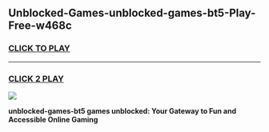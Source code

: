 
## Unblocked-Games-unblocked-games-bt5-Play-Free-w468c
<h3>
<a href="https://premium76.site?title=unblocked-games-bt5&ref=17A">CLICK TO PLAY</a></h3>
<hr>

<h3>
<a href="https://premium76.site?title=unblocked-games-bt5&ref=17A">CLICK 2 PLAY</a>
  
</h3>

<a href="https://premium76.site?title=unblocked-games-bt5&ref=17A"><img src="https://clearcache.store/games.png"></a>


**unblocked-games-bt5 games unblocked: Your Gateway to Fun and Accessible Online Gaming**
